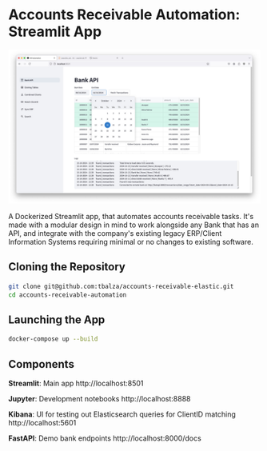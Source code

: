 # Accounts Receivable Automation: Streamlit App
<img src="app-homepage.jpg" alt="Your image description" width="852"/>

A Dockerized Streamlit app, that automates accounts receivable tasks. It's made with a modular design in mind to work alongside any Bank that has an API, and integrate with the company's existing legacy ERP/Client Information Systems requiring minimal or no changes to existing software.

## Cloning the Repository
```bash
git clone git@github.com:tbalza/accounts-receivable-elastic.git
cd accounts-receivable-automation
```
## Launching the App
```bash
docker-compose up --build
```
## Components

**Streamlit**: Main app http://localhost:8501

**Jupyter**: Development notebooks http://localhost:8888

**Kibana**: UI for testing out Elasticsearch queries for ClientID matching http://localhost:5601

**FastAPI**: Demo bank endpoints http://localhost:8000/docs
